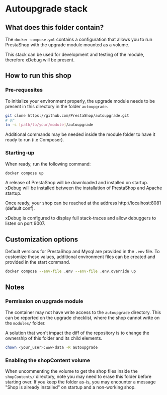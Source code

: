# Autoupgrade stack

## What does this folder contain?

The `docker-compose.yml` contains a configuration that allows you to run PrestaShop with the upgrade module mounted as a volume.

This stack can be used for development and testing of the module, therefore xDebug will be present.

## How to run this shop

### Pre-requesites

To initialize your environment properly, the upgrade module needs to be present in this directory in the folder `autoupgrade`.

```bash
git clone https://github.com/PrestaShop/autoupgrade.git
# or
ln -s [path/to/your/module]/autoupgrade
```
Additional commands may be needed inside the module folder to have it ready to run (i.e Composer).

### Starting-up

When ready, run the following command:

```bash
docker compose up
```

A release of PrestaShop will be downloaded and installed on startup. xDebug will be installed between the installation of PrestaShop and Apache startup.

Once ready, your shop can be reached at the address http://localhost:8081 (default conf).

xDebug is configured to display full stack-traces and allow debuggers to listen on port 9007.

## Customization options

Default versions for PrestaShop and Mysql are provided in the `.env` file. To customize these values, additional environment files can be created and provided in the start command.

```bash
docker compose --env-file .env --env-file .env.override up
```



## Notes

### Permission on upgrade module

The container may not have write access to the `autoupgrade` directory. This can be reported on the upgrade checklist, where the shop cannot write on the `modules/` folder.

A solution that won't impact the diff of the repository is to change the ownership of this folder and its child elements.

```bash
chown <your_user>:www-data -R autoupgrade
```

### Enabling the shopContent volume 

When uncommenting the volume to get the shop files inside the `shopContents/` directory, note you may need to erase this folder before starting over.
If you keep the folder as-is, you may encounter a message "Shop is already installed" on startup and a non-working shop.
